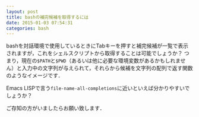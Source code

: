 ```yaml
---
layout: post
title: bashの補完候補を取得するには
date: 2015-01-03 07:54:31
categories: bash
---
```

<!-- {% raw %} -->
<p>bashを対話環境で使用しているときにTabキーを押すと補完候補が一覧で表示されますが，これをシェルスクリプトから取得することは可能でしょうか？
つまり，現在の<code>$PATH</code>と<code>$PWD</code>（あるいは他に必要な環境変数があるかもしれません）と入力中の文字列が与えられて，それらから候補を文字列の配列で返す関数のようなイメージです．</p>

<p>Emacs LISPで言う<code>file-name-all-completions</code>に近いといえば分かりやすいでしょうか？</p>

<p>ご存知の方がいましたらお願い致します．</p>
<!-- {% endraw %} -->
